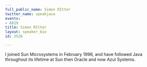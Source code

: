 ```yaml
---
full_public_name: Simon RItter
twitter_name: speakjava
events:
- 6829
title: Simon RItter
layout: speaker_bio
id: 2526

---
```

I joined Sun Microsystems in February 1996, and have followed Java throughout its lifetime at Sun then Oracle and now Azul Systems.